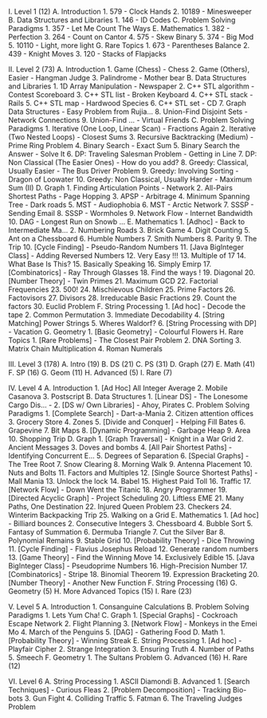 I. Level 1 (12)
   A. Introduction
      1. 579 - Clock Hands
      2. 10189 - Minesweeper
   B. Data Structures and Libraries
      1. 146 - ID Codes
   C. Problem Solving Paradigms
      1. 357 - Let Me Count The Ways
   E. Mathematics
      1. 382 - Perfection
      3. 264 - Count on Cantor
      4. 575 - Skew Binary
      5. 374 - Big Mod
      5. 10110 - Light, more light
   G. Rare Topics
      1. 673 - Parentheses Balance
      2. 439 - Knight Moves
      3. 120 - Stacks of Flapjacks

II. Level 2 (73) 
    A. Introduction
       1. Game (Chess) - Chess
       2. Game (Others), Easier - Hangman Judge
       3. Palindrome - Mother bear
    B. Data Structures and Libraries
       1. 1D Array Manipulation - Newspaper
       2. C++ STL algorithm - Contest Scoreboard
       3. C++ STL list - Broken Keyboard
       4. C++ STL stack - Rails
       5. C++ STL map - Hardwood Species
       6. C++ STL set - CD
       7. Graph Data Structures - Easy Problem from Rujia...
       8. Union-Find Disjoint Sets - Network Connections
       9. Union-Find ... - Virtual Friends
    C. Problem Solving Paradigms
       1. Iterative (One Loop, Linear Scan) - Fractions Again
       2. Iterative (Two Nested Loops) - Closest Sums
       3. Recursive Backtracking (Medium) - Prime Ring Problem
       4. Binary Search - Exact Sum
       5. Binary Search the Answer - Solve It
       6. DP: Traveling Salesman Problem - Getting in Line
       7. DP: Non Classical (The Easier Ones) - How do you add?
       8. Greedy: Classical, Usually Easier - The Bus Driver Problem
       9. Greedy: Involving Sorting - Dragon of Loowater
       10. Greedy: Non Classical, Usually Harder - Maximum Sum (II)
    D. Graph
       1. Finding Articulation Points - Network
       2. All-Pairs Shortest Paths - Page Hopping
       3. APSP - Arbitrage
       4. Minimum Spanning Tree - Dark roads
       5. MST - Audiophobia
       6. MST - Arctic Network
       7. SSSP - Sending Email
       8. SSSP - Wormholes
       9. Network Flow - Internet Bandwidth
       10. DAG - Longest Run on Snowb ...
    E. Mathematics
       1. [Adhoc] - Back to Intermediate Ma...
       2. Numbering Roads
       3. Brick Game
       4. Digit Counting
       5. Ant on a Chessboard
       6. Humble Numbers
       7. Smith Numbers
       8. Parity
       9. The Trip
       10. [Cycle Finding] - Pseudo-Random Numbers
       11. [Java BigInteger Class] - Adding Reversed Numbers
       12. Very Easy !!!
       13. Multiple of 17
       14. What Base Is This?
       15. Basically Speaking
       16. Simply Emirp
       17. [Combinatorics] - Ray Through Glasses
       18. Find the ways !
       19. Diagonal
       20. [Number Theory] - Twin Primes
       21. Maximum GCD
       22. Factorial Frequencies
       23. 500!
       24. Mischievous Children
       25. Prime Factors
       26. Factovisors
       27. Divisors
       28. Irreducable Basic Fractions
       29. Count the factors
       30. Euclid Problem 
    F. String Processing 
       1. [Ad hoc] - Decode the tape
       2. Common Permutation
       3. Immediate Decodability
       4. [String Matching] Power Strings
       5. Wheres Waldorf?
       6. [String Processing with DP] - Vacation
    G. Geometry
       1. [Basic Geometry] - Colourful Flowers
    H. Rare Topics
       1. [Rare Problems] - The Closest Pair Problem
       2. DNA Sorting
       3. Matrix Chain Multiplication
       4. Roman Numerals

III. Level 3 (178)
    A. Intro (19)
    B. DS (21)
    C. PS (31)
    D. Graph (27)
    E. Math (41)
    F. SP (16)
    G. Geom (11)
    H. Advanced (5)
    I. Rare (7)

IV. Level 4
    A. Introduction 
       1. [Ad Hoc] All Integer Average
       2. Mobile Casanova
       3. Postscript
    B. Data Structures
       1. [Linear DS] - The Lonesome Cargo Dis... - 
       2. [DS w/ Own Libraries] - Ahoy, Pirates
    C. Problem Solving Paradigms 
       1. [Complete Search] - Dart-a-Mania
       2. Citizen attention offices
       3. Grocery Store
       4. Zones
       5. [Divide and Conquer] - Helping Fill Bates
       6. Grapevine
       7. Bit Maps
       8. [Dynamic Programming] - Garbage Heap
       9. Area
       10. Shopping Trip
    D. Graph
       1. [Graph Traversal] - Knight in a War Grid
       2. Ancient Messages
       3. Doves and bombs
       4. [All Pair Shortest Paths] - Identifying Concurrent E...
       5. Degrees of Separation
       6. [Special Graphs] - The Tree Root
       7. Snow Clearing
       8. Morning Walk
       9. Antenna Placement
       10. Nuts and Bolts
       11. Factors and Multiples
       12. [Single Source Shortest Paths] - Mall Mania
       13. Unlock the lock
       14. Babel
       15. Highest Paid Toll
       16. Traffic
       17. [Network Flow] - Down Went the Titanic
       18. Angry Programmer
       19. [Directed Acyclic Graph] - Project Scheduling
       20. Liftless EME
       21. Many Paths, One Destination
       22. Injured Queen Problem
       23. Checkers
       24. Winterim Backpacking Trip
       25. Walking on a Grid
    E. Mathematics
       1. [Ad hoc] - Billiard bounces
       2. Consecutive Integers
       3. Chessboard
       4. Bubble Sort
       5. Fantasy of Summation
       6. Dermuba Triangle
       7. Cut the Silver Bar
       8. Polynomial Remains
       9. Stable Grid
       10. [Probability Theory] - Dice Throwing
       11. [Cycle Finding] - Flavius Josephus Reload
       12. Generate random numbers
       13. [Game Theory] - Find the Winning Move
       14. Exclusively Edible 
       15. [Java BigInteger Class] - Pseudoprime Numbers
       16. High-Precision Number
       17. [Combinatorics] - Stripe
       18. Binomial Theorem
       19. Expression Bracketing
       20. [Number Theory] - Another New Function
    F. String Processing (16)
    G. Geometry (5)
    H. More Advanced Topics (15)
    I. Rare (23)

V. Level 5
   A. Introduction
      1. Consanguine Calculations
   B. Problem Solving Paradigms 
      1. Lets Yum Cha!
   C. Graph
      1. [Special Graphs] - Cockroach Escape Network
      2. Flight Planning
      3. [Network Flow] - Monkeys in the Emei Mo
      4. March of the Penguins
      5. [DAG] - Gathering Food
   D. Math 
      1. [Probability Theory] - Winning Streak
   E. String Processing
      1. [Ad hoc] - Playfair Cipher
      2. Strange Integration
      3. Ensuring Truth
      4. Number of Paths
      5. Smeech 
   F. Geometry 
      1. The Sultans Problem
   G. Advanced (16)
   H. Rare (12)

VI. Level 6
    A. String Processing 
       1. ASCII Diamondi
    B. Advanced 
       1. [Search Techniques] - Curious Fleas
       2. [Problem Decomposition] - Tracking Bio-bots
       3. Gun Fight
       4. Colliding Traffic
       5. Fatman
       6. The Traveling Judges Problem

